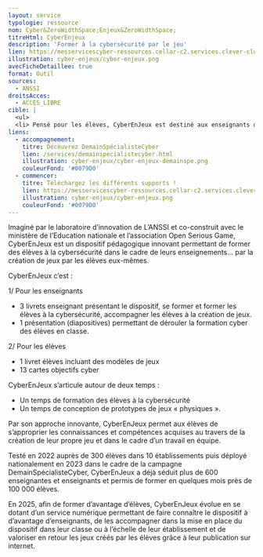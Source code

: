 ```yaml
---
layout: service
typologie: ressource
nom: Cyber&ZeroWidthSpace;Enjeux&ZeroWidthSpace;
titreHtml: CyberEnjeux
description: 'Former à la cybersécurité par le jeu'
lien: https://messervicescyber-ressources.cellar-c2.services.clever-cloud.com/CyberEnJeux.zip
illustration: cyber-enjeux/cyber-enjeux.png
avecFicheDetaillee: true
format: Outil
sources:
  - ANSSI
droitsAcces:
  - ACCES_LIBRE
cible: |
  <ul>
  <li> Pensé pour les élèves, CyberEnJeux est destiné aux enseignants de collège et de lycée. </li>
liens:
  - accompagnement:
    titre: Découvrez DemainSpécialisteCyber
    lien: /services/demainspecialistecyber.html
    illustration: cyber-enjeux/cyber-enjeux-demainspe.png
    couleurFond: '#0079D0'
  - commencer:
    titre: Téléchargez les différents supports !
    lien: https://messervicescyber-ressources.cellar-c2.services.clever-cloud.com/CyberEnJeux.zip
    illustration: cyber-enjeux/cyber-enjeux.png
    couleurFond: '#0079D0'
---
```


Imaginé par le laboratoire d’innovation de L’ANSSI et co-construit avec le ministère de l’Education nationale et l’association Open Serious Game, CyberEnJeux est un dispositif pédagogique innovant permettant de former des élèves à la cybersécurité dans le cadre de leurs enseignements… par la création de jeux par les élèves eux-mêmes.

CyberEnJeux c’est :

1/ Pour les enseignants

<ul> 
  <li>3 livrets enseignant présentant le dispositif, se former et former les élèves à la cybersécurité, accompagner les élèves à la création de jeux.</li>
  <li>1 présentation (diapositives) permettant de dérouler la formation cyber des élèves en classe.</li>
</ul>

2/ Pour les élèves

<ul>
  <li>1 livret élèves incluant des modèles de jeux</li>
  <li>13 cartes objectifs cyber</li>
</ul>

CyberEnJeux s’articule autour de deux temps :

<ul>
  <li>Un temps de formation des élèves à la cybersécurité</li>
  <li>Un temps de conception de prototypes de jeux « physiques ».</li>
</ul>

Par son approche innovante, CyberEnJeux permet aux élèves de s’approprier les connaissances et compétences acquises au travers de la création de leur propre jeu et dans le cadre d’un travail en équipe.

Testé en 2022 auprès de 300 élèves dans 10 établissements puis déployé nationalement en 2023 dans le cadre de la campagne DemainSpécialisteCyber, CyberEnJeux a déjà séduit plus de 600 enseignantes et enseignants et permis de former en quelques mois près de 100 000 élèves.

En 2025, afin de former d’avantage d’élèves, CyberEnJeux évolue en se dotant d’un service numérique permettant de faire connaître le dispositif à d’avantage d’enseignants, de les accompagner dans la mise en place du dispositif dans leur classe ou à l’échelle de leur établissement et de valoriser en retour les jeux créés par les élèves grâce à leur publication sur internet.
